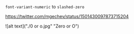 `font-variant-numeric` to `slashed-zero`

https://twitter.com/mgechev/status/1501430097873715204

![alt text]("./0 or o.jpg" "Zero or O")
